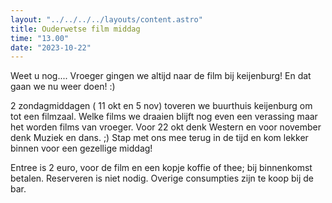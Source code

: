 ```yaml
---
layout: "../../../../layouts/content.astro"
title: Ouderwetse film middag
time: "13.00"
date: "2023-10-22"
---
```


Weet u nog....
Vroeger gingen we altijd naar de film bij keijenburg!
En dat gaan we nu weer doen! :)

2 zondagmiddagen  ( 11 okt en 5 nov) toveren we buurthuis keijenburg om tot een filmzaal.
Welke films we draaien blijft nog even een verassing maar het worden films van vroeger.
Voor 22 okt denk Western en voor november denk Muziek en dans. ;) 
Stap met ons mee terug in de tijd en kom lekker binnen voor een gezellige middag!

Entree is 2 euro, voor de film en een kopje koffie of thee; bij binnenkomst betalen. Reserveren is niet nodig.
Overige consumpties zijn te koop bij de bar.
